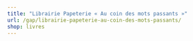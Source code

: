 ```yaml
---
title: "Librairie Papeterie « Au coin des mots passants »"
url: /gap/librairie-papeterie-au-coin-des-mots-passants/
shop: livres
---
```

